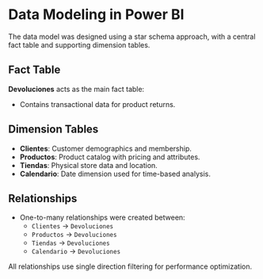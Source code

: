 # Data Modeling in Power BI

The data model was designed using a star schema approach, with a central fact table and supporting dimension tables.

## Fact Table

**Devoluciones** acts as the main fact table:
- Contains transactional data for product returns.

## Dimension Tables

- **Clientes**: Customer demographics and membership.
- **Productos**: Product catalog with pricing and attributes.
- **Tiendas**: Physical store data and location.
- **Calendario**: Date dimension used for time-based analysis.

## Relationships

- One-to-many relationships were created between:
  - `Clientes` → `Devoluciones`
  - `Productos` → `Devoluciones`
  - `Tiendas` → `Devoluciones`
  - `Calendario` → `Devoluciones`

All relationships use single direction filtering for performance optimization.

